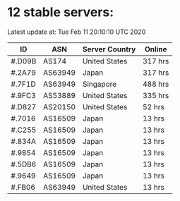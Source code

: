 # 12 stable servers:

Latest update at: Tue Feb 11 20:10:10 UTC 2020

| ID | ASN | Server Country | Online |
| -- | --- | -------------- | ------ |
| #.D09B | AS174 | United States | 317 hrs |
| #.2A79 | AS63949 | Japan | 317 hrs |
| #.7F1D | AS63949 | Singapore | 488 hrs |
| #.9FC3 | AS53889 | United States | 335 hrs |
| #.D827 | AS20150 | United States | 52 hrs |
| #.7016 | AS16509 | Japan | 13 hrs |
| #.C255 | AS16509 | Japan | 13 hrs |
| #.834A | AS16509 | Japan | 13 hrs |
| #.9854 | AS16509 | Japan | 13 hrs |
| #.5DB6 | AS16509 | Japan | 13 hrs |
| #.9649 | AS16509 | Japan | 13 hrs |
| #.FB06 | AS63949 | United States | 13 hrs |

